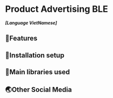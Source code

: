 # Product Advertising BLE

**_[Language VietNamese]_**

## 🔑Features

## 🔧Installation setup

## 📘Main libraries used

## 🌏Other Social Media
